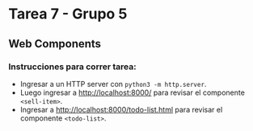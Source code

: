 # Tarea 7 - Grupo 5

## Web Components

### Instrucciones para correr tarea:
- Ingresar a un HTTP server con `python3 -m http.server`.
- Luego ingresar a [http://localhost:8000/](http://localhost:8000/) para revisar el componente `<sell-item>`.
- Ingresar a [http://localhost:8000/todo-list.html](http://localhost:8000/todo-list.html) para revisar el componente `<todo-list>`.

